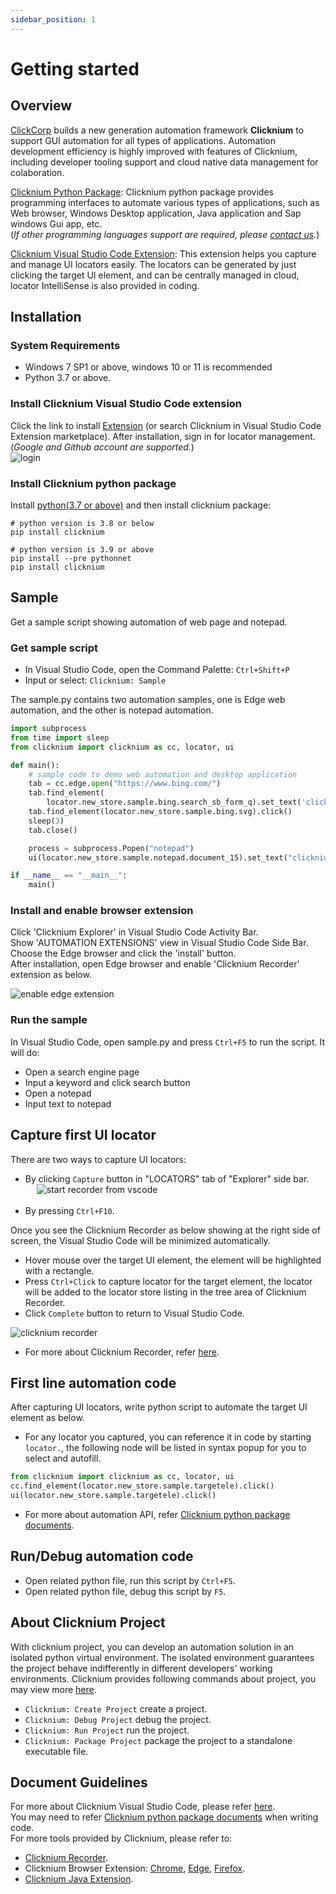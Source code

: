 ```yaml
---
sidebar_position: 1
---
```

# Getting started

## Overview
[ClickCorp](https://www.clickcorp.com) builds a new generation automation framework **Clicknium** to support GUI automation for all types of applications. Automation development efficiency is highly improved with features of Clicknium, including developer tooling support and cloud native data management for colaboration.  

[Clicknium Python Package](./api/python/python.md): Clicknium python package provides programming interfaces to automate various types of applications, such as Web browser, Windows Desktop application, Java application and Sap windows Gui app, etc.  
(*If other programming languages support are required, please [contact us](https://www.clickcorp.com/contact).*)  

[Clicknium Visual Studio Code Extension](./developtools/vscode/vscode.md): This extension helps you capture and manage UI locators easily. The locators can be generated by just clicking the target UI element, and can be centrally managed in cloud, locator IntelliSense is also provided in coding.  

## Installation​
### System Requirements​
- Windows 7 SP1 or above, windows 10 or 11 is recommended
- Python 3.7 or above.

### Install Clicknium Visual Studio Code extension
Click the link to install [Extension](https://marketplace.visualstudio.com/items?itemName=ClickCorp.clicknium) (or search Clicknium in Visual Studio Code Extension marketplace). After installation, sign in for locator management. (*Google and Github account are supported.*)  
![login](./img/login1.png "login")  

### Install Clicknium python package
Install [python(3.7 or above)](https://code.visualstudio.com/docs/languages/python) and then install clicknium package:  

```
# python version is 3.8 or below
pip install clicknium

# python version is 3.9 or above
pip install --pre pythonnet
pip install clicknium
```

## Sample

Get a sample script showing automation of web page and notepad.

### Get sample script
- In Visual Studio Code, open the Command Palette: `Ctrl+Shift+P`
- Input or select: `Clicknium: Sample`

The sample.py contains two automation samples, one is Edge web automation, and the other is notepad automation.

```python
import subprocess
from time import sleep
from clicknium import clicknium as cc, locator, ui

def main():
    # sample code to demo web automation and desktop application
    tab = cc.edge.open("https://www.bing.com/")
    tab.find_element(
        locator.new_store.sample.bing.search_sb_form_q).set_text('clicknium')
    tab.find_element(locator.new_store.sample.bing.svg).click()
    sleep(3)
    tab.close()

    process = subprocess.Popen("notepad")
    ui(locator.new_store.sample.notepad.document_15).set_text("clicknium")

if __name__ == "__main__":
    main()
```

### Install and enable browser extension
Click 'Clicknium Explorer' in Visual Studio Code Activity Bar.  
Show 'AUTOMATION EXTENSIONS' view in Visual Studio Code Side Bar.  
Choose the Edge browser and click the 'install' button.  
After installation, open Edge browser and enable 'Clicknium Recorder' extension as below.  

![enable edge extension](./img/edge_extension_enable_on.png)  

### Run the sample
In Visual Studio Code, open sample.py and press `Ctrl+F5` to run the script. It will do: 
- Open a search engine page
- Input a keyword and click search button
- Open a notepad
- Input text to notepad

## Capture first UI locator
There are two ways to capture UI locators: 
- By clicking `Capture` button in "LOCATORS" tab of "Explorer" side bar.  
&emsp; ![start recorder from vscode](./img/start_recorder_from_vscode.png)  
&emsp;
- By pressing `Ctrl+F10`.  
  
Once you see the Clicknium Recorder as below showing at the right side of screen, the Visual Studio Code will be minimized automatically.
- Hover mouse over the target UI element, the element will be highlighted with a rectangle.
- Press `Ctrl+Click` to capture locator for the target element, the locator will be added to the locator store listing in the tree area of Clicknium Recorder.  
- Click `Complete` button to return to Visual Studio Code. 

![clicknium recorder](./img/recorder_main.png)

- For more about Clicknium Recorder, refer [here](./developtools/vscode/recorder/recorder.md).  

## First line automation code
After capturing UI locators, write python script to automate the target UI element as below. 
- For any locator you captured, you can reference it in code by starting `locator.`, the following node will be listed in syntax popup for you to select and autofill.
```python
from clicknium import clicknium as cc, locator, ui
cc.find_element(locator.new_store.sample.targetele).click()
ui(locator.new_store.sample.targetele).click()
```
- For more about automation API, refer [Clicknium python package documents](./api/python/python.md).   

## Run/Debug automation code
- Open related python file, run this script by `Ctrl+F5`.
- Open related python file, debug this script by `F5`.


## About Clicknium Project
With clicknium project, you can develop an automation solution in an isolated python virtual environment. The isolated environment guarantees the project behave indifferently in different developers' working environments. 
Clicknium provides following commands about project, you may view more [here](./developtools/vscode/project_management.md).  
- `Clicknium: Create Project` create a project.
- `Clicknium: Debug Project` debug the project.
- `Clicknium: Run Project` run the project.
- `Clicknium: Package Project` package the project to a standalone executable file.


## Document Guidelines
For more about Clicknium Visual Studio Code, please refer [here](./developtools/vscode/vscode.md).  
You may need to refer [Clicknium python package documents](./api/python/python.md) when writing code.  
For more tools provided by Clicknium, please refer to:  
- [Clicknium Recorder](./developtools/vscode/recorder/recorder.md).  
- Clicknium Browser Extension: [Chrome](./developtools/vscode/extensions/chromeextension.md), [Edge](./developtools/vscode/extensions/edgeextension.md), [Firefox](./developtools/vscode/extensions/firefoxextension.md).  
- [Clicknium Java Extension](./developtools/vscode/extensions/javaextension.md).  
